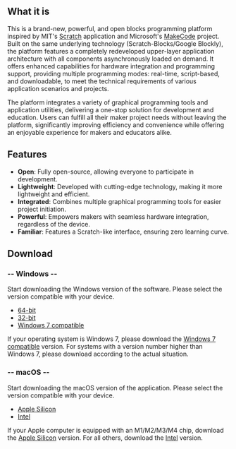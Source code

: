 ## What it is

This is a brand-new, powerful, and open blocks programming platform inspired by MIT's [Scratch](https://scratch.mit.edu) 
application and Microsoft's [MakeCode](https://microsoft.com/makecode) project. Built on the same underlying technology 
(Scratch-Blocks/Google Blockly), the platform features a completely redeveloped upper-layer application architecture 
with all components asynchronously loaded on demand. It offers enhanced capabilities for hardware integration and 
programming support, providing multiple programming modes: real-time, script-based, and downloadable, to meet the 
technical requirements of various application scenarios and projects.

The platform integrates a variety of graphical programming tools and application utilities, delivering a one-stop 
solution for development and education. Users can fulfill all their maker project needs without leaving the platform, 
significantly improving efficiency and convenience while offering an enjoyable experience for makers and educators alike.

## Features

- **Open**: Fully open-source, allowing everyone to participate in development.
- **Lightweight**: Developed with cutting-edge technology, making it more lightweight and efficient.
- **Integrated**: Combines multiple graphical programming tools for easier project initiation.
- **Powerful**: Empowers makers with seamless hardware integration, regardless of the device.
- **Familiar**: Features a Scratch-like interface, ensuring zero learning curve.

## Download

<!-- select:start -->
<!-- select-menu-labels: Operating System -->

### -- Windows --

Start downloading the Windows version of the software. Please select the version compatible with your device.

- [64-bit][1]
- [32-bit][2]
- [Windows 7 compatible][3]

If your operating system is Windows 7, please download the [Windows 7 compatible][3] version. For systems with a 
version number higher than Windows 7, please download according to the actual situation.

### -- macOS --

Start downloading the macOS version of the application. Please select the version compatible with your device.

- [Apple Silicon][4]
- [Intel][5]

If your Apple computer is equipped with an M1/M2/M3/M4 chip, download the [Apple Silicon][4] version. For all others, 
download the [Intel][5] version.

<!-- select:end -->

[1]: https://github.com/BlockCodeLab/playgrounds-app/releases/download/v1.0.5/BlockCodePlaygrounds-win-x64-1.0.5.zip
[2]: https://github.com/BlockCodeLab/playgrounds-app/releases/download/v1.0.5/BlockCodePlaygrounds-win-x86-1.0.5.zip
[3]: https://github.com/BlockCodeLab/playgrounds-app/releases/download/v1.0.5/BlockCodePlaygrounds-win7-1.0.5.zip
[4]: https://github.com/BlockCodeLab/playgrounds-app/releases/download/v1.0.5/BlockCodePlaygrounds-macos-apple-silicon-1.0.5.zip
[5]: https://github.com/BlockCodeLab/playgrounds-app/releases/download/v1.0.5/BlockCodePlaygrounds-macos-intel-1.0.5.zip
